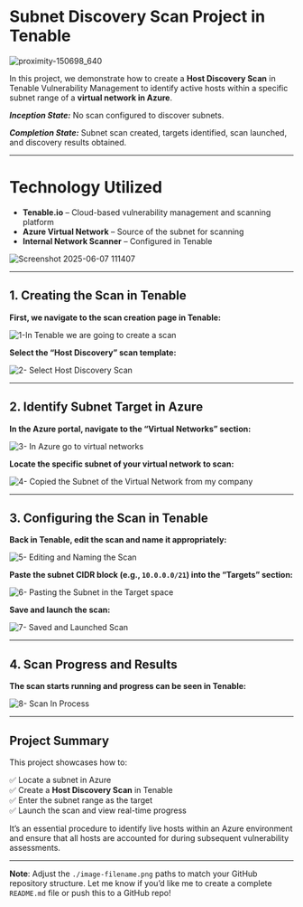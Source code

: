 # Subnet Discovery Scan Project in Tenable

![proximity-150698_640](https://github.com/user-attachments/assets/f3f24e3c-8143-42e8-bb2f-3a78ed997161)

In this project, we demonstrate how to create a **Host Discovery Scan** in Tenable Vulnerability Management to identify active hosts within a specific subnet range of a **virtual network in Azure**.

_**Inception State:**_ No scan configured to discover subnets.

_**Completion State:**_ Subnet scan created, targets identified, scan launched, and discovery results obtained.

---

# Technology Utilized
- **Tenable.io** – Cloud-based vulnerability management and scanning platform
- **Azure Virtual Network** – Source of the subnet for scanning
- **Internal Network Scanner** – Configured in Tenable

![Screenshot 2025-06-07 111407](https://github.com/user-attachments/assets/8470b8ce-40b4-4b6c-839c-86b3887f4844)

---

## 1. Creating the Scan in Tenable

**First, we navigate to the scan creation page in Tenable:**

![1-In Tenable we are going to create a scan](https://github.com/user-attachments/assets/cb48323e-e1d1-4f65-9c7a-a343b1289f2b)

**Select the “Host Discovery” scan template:**

![2- Select Host Discovery Scan](https://github.com/user-attachments/assets/5b06a698-fb69-4320-ada9-56daca7066bb)

---

## 2. Identify Subnet Target in Azure

**In the Azure portal, navigate to the “Virtual Networks” section:**

![3- In Azure go to virtual networks](https://github.com/user-attachments/assets/cb4e1b5a-7b1e-4270-b42b-a7d946d44ed9)

**Locate the specific subnet of your virtual network to scan:**

![4- Copied the Subnet of the Virtual Network from my company](https://github.com/user-attachments/assets/1e03e043-e32b-4e0a-a99b-bf8aff73cde5)

---

## 3. Configuring the Scan in Tenable

**Back in Tenable, edit the scan and name it appropriately:**

![5- Editing and Naming the Scan](https://github.com/user-attachments/assets/4ccd1310-3f77-4bb7-af06-c7f72e708781)

**Paste the subnet CIDR block (e.g., `10.0.0.0/21`) into the “Targets” section:**

![6- Pasting the Subnet in the Target space](https://github.com/user-attachments/assets/cc241520-fd88-45bd-9e26-7823152c9121)

**Save and launch the scan:**

![7- Saved and Launched Scan](https://github.com/user-attachments/assets/adfebc7f-613f-483c-ad49-f509527aa814)

---

## 4. Scan Progress and Results

**The scan starts running and progress can be seen in Tenable:**

![8- Scan In Process](https://github.com/user-attachments/assets/f20f6fab-6dba-4eb5-9257-3d5bb96e4aef)

---

## Project Summary

This project showcases how to:

✅ Locate a subnet in Azure  
✅ Create a **Host Discovery Scan** in Tenable  
✅ Enter the subnet range as the target  
✅ Launch the scan and view real-time progress  

It’s an essential procedure to identify live hosts within an Azure environment and ensure that all hosts are accounted for during subsequent vulnerability assessments.

---

**Note**: Adjust the `./image-filename.png` paths to match your GitHub repository structure. Let me know if you’d like me to create a complete `README.md` file or push this to a GitHub repo!
